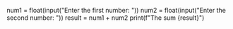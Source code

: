 num1 = float(input("Enter the first number: "))
num2 = float(input("Enter the second number: "))
result = num1 + num2
print(f"The sum {result}")
